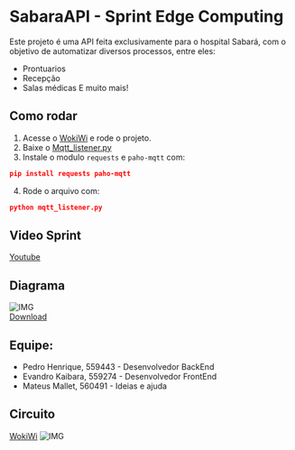 # SabaraAPI - Sprint Edge Computing
Este projeto é uma API feita exclusivamente para o hospital Sabará, com o objetivo de automatizar diversos processos, entre eles:
- Prontuarios
- Recepção
- Salas médicas
E muito mais!

## Como rodar
1. Acesse o [WokiWi](https://wokwi.com/projects/433609174072571905) e rode o projeto.
2. Baixe o [Mqtt_listener.py](./mqtt_listener.py)
3. Instale o modulo `requests` e `paho-mqtt` com:
```json
pip install requests paho-mqtt
```
4. Rode o arquivo com:
```json
python mqtt_listener.py
```

## Video Sprint
[Youtube](https://youtu.be/LhCzJ0r9t2Y)

## Diagrama
![IMG](https://media.discordapp.net/attachments/1363230508095639632/1383238613340524601/image.png?ex=684e10d8&is=684cbf58&hm=793e11b536f07a13dfb2d43ce792ed2660c1fcfeca00a545fb553896aa830867&=&format=webp&quality=lossless&width=1270&height=229)<br/>
[Download](https://cdn.discordapp.com/attachments/1363230508095639632/1383238637881262151/sprint4.drawio?ex=684e10de&is=684cbf5e&hm=40c5685f5769f87469c001ecf13ce6d77f0374bc693b5a2d5ffce506887a81f7&)

## Equipe:

- Pedro Henrique, 559443 - Desenvolvedor BackEnd
- Evandro Kaibara, 559274 - Desenvolvedor FrontEnd
- Mateus Mallet, 560491 - Ideias e ajuda

## Circuito

[WokiWi](https://wokwi.com/projects/433609174072571905)
![IMG](https://cdn.discordapp.com/attachments/1363230508095639632/1383241785782046810/image.png?ex=684e13cd&is=684cc24d&hm=ba090845157174d4be193cbd2db2efc00a5115dc2fde71512b89a90954cbecbb&)
